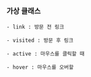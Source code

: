 ### 가상 클래스

    - link : 방문 전 링크
    
    - visited : 방문 후 링크
    
    - active : 마우스를 클릭할 때
    
    - hover : 마우스를 오버할 
